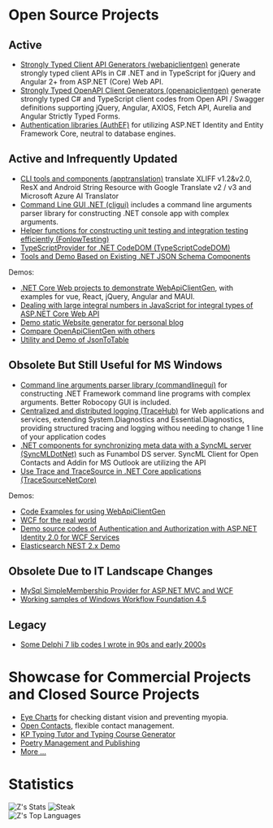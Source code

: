 # Open Source Projects
## Active

* [Strongly Typed Client API Generators (webapiclientgen)](https://github.com/zijianhuang/webapiclientgen) generate strongly typed client APIs in C# .NET and in TypeScript for jQuery and Angular 2+ from ASP.NET (Core) Web API.
* [Strongly Typed OpenAPI Client Generators (openapiclientgen)](https://github.com/zijianhuang/openapiclientgen) generate strongly typed C# and TypeScript client codes from Open API / Swagger definitions supporting jQuery, Angular, AXIOS, Fetch API, Aurelia and Angular Strictly Typed Forms.
* [Authentication libraries (AuthEF)](https://github.com/zijianhuang/AuthEF) for utilizing ASP.NET Identity and Entity Framework Core, neutral to database engines.

## Active and Infrequently Updated

* [CLI tools and components (apptranslation)](https://github.com/zijianhuang/apptranslation) translate XLIFF v1.2&v2.0, ResX and Android String Resource with Google Translate v2 / v3 and Microsoft Azure AI Translator
* [Command Line GUI .NET (cligui)](https://github.com/zijianhuang/cligui) includes a command line arguments parser library for constructing .NET console app with complex arguments. 
* [Helper functions for constructing unit testing and integration testing efficiently (FonlowTesting)](https://github.com/zijianhuang/FonlowTesting)
* [TypeScriptProvider for .NET CodeDOM (TypeScriptCodeDOM)](https://github.com/zijianhuang/TypeScriptCodeDOM)
* [Tools and Demo Based on Existing .NET JSON Schema Components](https://github.com/zijianhuang/JsonSchemaComponents)

Demos:
* [.NET Core Web projects to demonstrate WebApiClientGen](https://github.com/zijianhuang/DemoCoreWeb), with examples for vue, React, jQuery, Angular and MAUI.
* [Dealing with large integral numbers in JavaScript for integral types of ASP.NET Core Web API](https://github.com/zijianhuang/JsLargeIntegralDemo)
* [Demo static Website generator for personal blog](https://github.com/zijianhuang/poets)
* [Compare OpenApiClientGen with others](https://github.com/zijianhuang/OpenApiExamples)
* [Utility and Demo of JsonToTable](https://zijianhuang.github.io/json2table/)

## Obsolete But Still Useful for MS Windows

* [Command line arguments parser library (commandlinegui)](https://github.com/zijianhuang/commandlinegui) for constructing .NET Framework command line programs with complex arguments. Better Robocopy GUI is included.
* [Centralized and distributed logging (TraceHub)](https://github.com/zijianhuang/TraceHub) for Web applications and services, extending System.Diagnostics and Essential.Diagnostics, providing structured tracing and logging withou needing to change 1 line of your application codes
* [.NET components for synchronizing meta data with a SyncML server (SyncMLDotNet)](https://github.com/zijianhuang/SyncMLDotNet) such as Funambol DS server. SyncML Client for Open Contacts and Addin for MS Outlook are utilizing the API
* [Use Trace and TraceSource in .NET Core applications (TraceSourceNetCore)](https://github.com/zijianhuang/TraceSourceNetCore)

Demos:
* [Code Examples for using WebApiClientGen](https://github.com/zijianhuang/webapiclientgenexamples)
* [WCF for the real world](https://github.com/zijianhuang/WcfNfRealWorld)
* [Demo source codes of Authentication and Authorization with ASP.NET Identity 2.0 for WCF Services](https://github.com/zijianhuang/HelloWorldAuth)
* [Elasticsearch NEST 2.x Demo](https://github.com/zijianhuang/ElasticSearchNESTDemo)

## Obsolete Due to IT Landscape Changes

* [MySql SimpleMembership Provider for ASP.NET MVC and WCF](https://github.com/zijianhuang/mysqlmembershipprovider)
* [Working samples of Windows Workflow Foundation 4.5](https://github.com/zijianhuang/WorkflowDemo)

## Legacy

* [Some Delphi 7 lib codes I wrote in 90s and early 2000s](https://github.com/zijianhuang/CommonDelphi)

# Showcase for Commercial Projects and Closed Source Projects

* [Eye Charts](https://visualacuity.info/) for checking distant vision and preventing myopia.
* [Open Contacts](https://www.fonlow.com/opencontacts), flexible contact management.
* [KP Typing Tutor and Typing Course Generator](https://www.fonlow.com/kptypingtutor)
* [Poetry Management and Publishing](https://poetryappwiki.fonlow.org/wiki/Main_Page)
* [More ...](https://fonlow.com/zijianhuang/zijianhuangcv/ShowCase.htm)


# Statistics
![Z's Stats](https://github-readme-stats.vercel.app/api?username=zijianhuang&theme=vue&show_icons=true&hide_border=true&count_private=false)
![Steak](https://github-readme-streak-stats.herokuapp.com/?user=zijianhuang&theme=vue&hide_border=true)<br/>
![Z's Top Languages](https://github-readme-stats.vercel.app/api/top-langs/?username=zijianhuang&theme=vue&show_icons=true&hide_border=true&layout=compact)